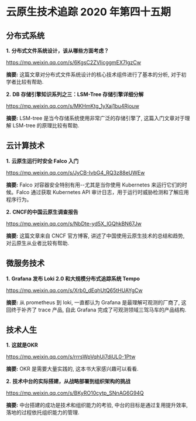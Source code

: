 # 云原生技术追踪 2020 年第四十五期

## 分布式系统

**1.** **分布式文件系统设计，该从哪些方面考虑？**

https://mp.weixin.qq.com/s/6KgsC2ZVIicggmEX7IgzCw

**摘要:** 这篇文章对分布式文件系统设计的核心技术组件进行了基本的分析, 对于初学者比较有帮助.

**2.** **DB 存储引擎知识系列之三：LSM-Tree 存储引擎详细分解**

https://mp.weixin.qq.com/s/MKHmKtg_1yXaj1bu4Rjouw

**摘要:** LSM-tree 是当今存储系统使用非常广泛的存储引擎了, 这篇入门文章对于理解 LSM-tree 的原理比较有帮助.

## 云计算技术

**1.** **云原生运行时安全 Falco 入门**

https://mp.weixin.qq.com/s/JyCB-IvbG4_RQ3z88eUWEw

**摘要:** Falco 对容器安全特别有用--尤其是当你使用 Kubernetes 来运行它们的时候。Falco 通过获取 Kubernetes API 审计日志，用于运行时威胁检测和了解应用程序行为。

**2.** **CNCF的中国云原生调查报告**

https://mp.weixin.qq.com/s/NbDte-yd5X_lGQhkBN67Jw

**摘要:** 这篇文章来自 CNCF 官方博客, 讲述了中国使用云原生技术的总结和趋势, 对云原生从业者比较有帮助.

## 微服务技术

**1.** **Grafana 发布 Loki 2.0 和大规模分布式追踪系统 Tempo**

https://mp.weixin.qq.com/s/Xrb0_dEqhUtQ65tHUAYgCw

**摘要:** 从 prometheus 到 loki, 一直都认为 Grafana 是最理解可观测的厂商了, 这回终于补齐了 trace 产品, 自此 Grafana 完成了可观测领域三驾马车的产品结构.

## 技术人生

**1.** **这就是OKR**

https://mp.weixin.qq.com/s/rrrsWpVqhUj7diUL0-1Ptw

**摘要:** OKR 是需要大量实践的, 这本书大家感兴趣可以看看.

**2.** **技术中台的实际搭建，从战略部署到组织架构的挑战**

https://mp.weixin.qq.com/s/BKyRO10cytp_SNnAG6G94Q

**摘要:** 中台搭建的成功是技术和组织能力的考验, 中台的目标是通过复用提升效率, 落地的过程依托组织能力的管理.

